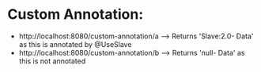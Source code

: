 # Custom Annotation:
* http://localhost:8080/custom-annotation/a --> Returns 'Slave:2.0- Data' as this is annotated by @UseSlave
* http://localhost:8080/custom-annotation/b --> Returns 'null- Data' as this is not annotated

